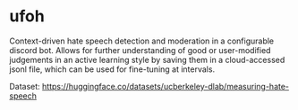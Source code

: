 # ufoh
Context-driven hate speech detection and moderation in a configurable discord bot.
Allows for further understanding of good or user-modified judgements in an active learning style by saving them in a cloud-accessed jsonl file, which can be used for fine-tuning at intervals.

Dataset: https://huggingface.co/datasets/ucberkeley-dlab/measuring-hate-speech
